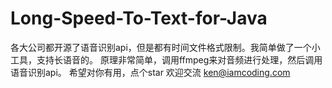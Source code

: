 # Long-Speed-To-Text-for-Java
各大公司都开源了语音识别api，但是都有时间文件格式限制。我简单做了一个小工具，支持长语音的。
原理非常简单，调用ffmpeg来对音频进行处理，然后调用语音识别api。
希望对你有用，点个star
欢迎交流 ken@iamcoding.com

